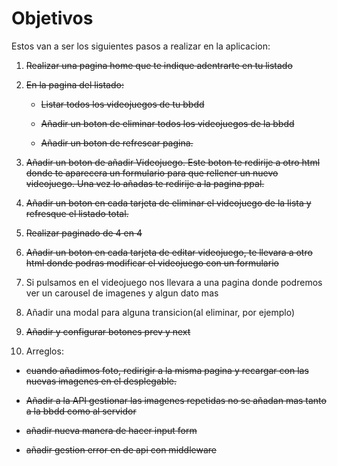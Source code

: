 # Objetivos

Estos van a ser los siguientes pasos a realizar en la aplicacion:

1. ~~Realizar una pagina home que te indique adentrarte en tu listado~~

2. ~~En la pagina del listado:~~

   - ~~Listar todos los videojuegos de tu bbdd~~

   - ~~Añadir un boton de eliminar todos los videojuegos de la bbdd~~

   - ~~Añadir un boton de refrescar pagina.~~

3. ~~Añadir un boton de añadir Videojuego. Este boton te redirije a otro html donde te aparecera un formulario para que rellener un nuevo videojuego. Una vez lo añadas te redirije a la pagina ppal.~~

4. ~~Añadir un boton en cada tarjeta de eliminar el videojuego de la lista y refresque el listado total.~~

5. ~~Realizar paginado de 4 en 4~~

6. ~~Añadir un boton en cada tarjeta de editar videojuego, te llevara a otro html donde podras modificar el videojuego con un formulario~~

7. Si pulsamos en el videojuego nos llevara a una pagina donde podremos ver un carousel de imagenes y algun dato mas

8. Añadir una modal para alguna transicion(al eliminar, por ejemplo)

9. ~~Añadir y configurar botones prev y next~~

10. Arreglos:

- ~~cuando añadimos foto, redirigir a la misma pagina y recargar con las nuevas imagenes en el desplegable.~~

- ~~Añadir a la API gestionar las imagenes repetidas no se añadan mas tanto a la bbdd como al servidor~~

- ~~añadir nueva manera de hacer input form~~

- ~~añadir gestion error en de api con middleware~~
